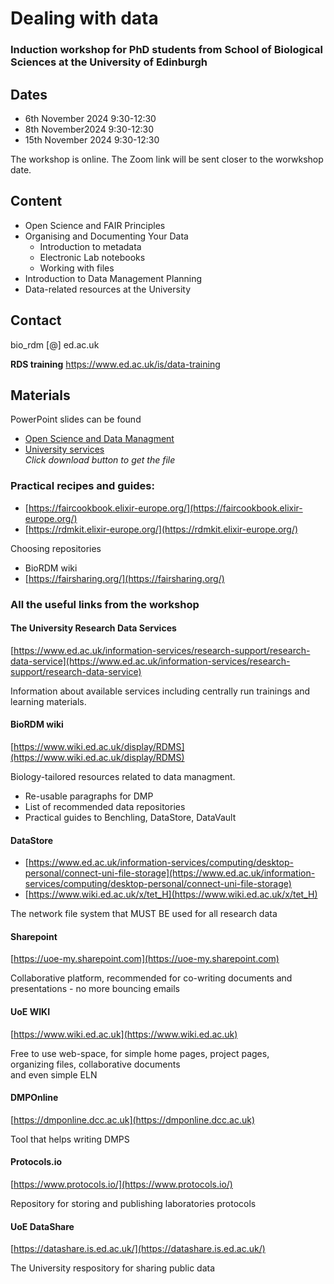 # Dealing with data

### Induction workshop for PhD students from School of Biological Sciences at the University of Edinburgh


## Dates

* 6th November 2024       9:30-12:30
* 8th November2024        9:30-12:30
* 15th November 2024      9:30-12:30 

The workshop is online. The Zoom link will be sent closer to the worwkshop date.

## Content

* Open Science and FAIR Principles
* Organising and Documenting Your Data
  *  Introduction to metadata
  *  Electronic Lab notebooks
  *  Working with files
* Introduction to Data Management Planning
* Data-related resources at the University
 
## Contact

bio_rdm [@] ed.ac.uk



**RDS training**
https://www.ed.ac.uk/is/data-training
 

## Materials

PowerPoint slides can be found 
* [Open Science and Data Managment](https://github.com/BioRDM/SBS-PhD-Induction-2023/blob/gh-pages/SBS_PhD_Induction-Dealing_with_data-2023.pptx)
* [University services](https://github.com/BioRDM/SBS-PhD-Induction-2023/blob/gh-pages/CSE%20Welcome%20Weeks%20-%20Presentation.pdf)  
*Click download button to get the file*

### Practical recipes and guides:
* [https://faircookbook.elixir-europe.org/](https://faircookbook.elixir-europe.org/)
* [https://rdmkit.elixir-europe.org/](https://rdmkit.elixir-europe.org/)

Choosing repositories
* BioRDM wiki
* [https://fairsharing.org/](https://fairsharing.org/)

### All the useful links from the workshop

#### The University Research Data Services  
[https://www.ed.ac.uk/information-services/research-support/research-data-service](https://www.ed.ac.uk/information-services/research-support/research-data-service)

Information about available services including centrally run trainings and learning materials.

#### BioRDM wiki  
[https://www.wiki.ed.ac.uk/display/RDMS](https://www.wiki.ed.ac.uk/display/RDMS)

Biology-tailored resources related to data managment.
* Re-usable paragraphs for DMP
* List of recommended data repositories
* Practical guides to Benchling, DataStore, DataVault

#### DataStore  
* [https://www.ed.ac.uk/information-services/computing/desktop-personal/connect-uni-file-storage](https://www.ed.ac.uk/information-services/computing/desktop-personal/connect-uni-file-storage)
*	[https://www.wiki.ed.ac.uk/x/tet_H](https://www.wiki.ed.ac.uk/x/tet_H)

The network file system that MUST BE used for all research data

#### Sharepoint  
[https://uoe-my.sharepoint.com](https://uoe-my.sharepoint.com)

Collaborative platform, recommended for co-writing documents and presentations - no more bouncing emails

#### UoE WIKI  
[https://www.wiki.ed.ac.uk](https://www.wiki.ed.ac.uk)

Free to use web-space, for simple home pages, project pages,  
organizing files, collaborative documents   
and even simple ELN 

#### DMPOnline  
[https://dmponline.dcc.ac.uk](https://dmponline.dcc.ac.uk)

Tool that helps writing DMPS

#### Protocols.io  
[https://www.protocols.io/](https://www.protocols.io/)

Repository for storing and publishing laboratories protocols


#### UoE DataShare  
[https://datashare.is.ed.ac.uk/](https://datashare.is.ed.ac.uk/)

The University respository for sharing public data



